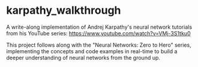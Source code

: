 # karpathy_walkthrough

A write-along implementation of Andrej Karpathy's neural network tutorials from his YouTube series: https://www.youtube.com/watch?v=VMj-3S1tku0

This project follows along with the "Neural Networks: Zero to Hero" series, implementing the concepts and code examples in real-time to build a deeper understanding of neural networks from the ground up.
